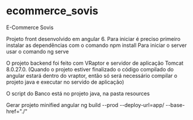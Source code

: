 # ecommerce_sovis
E-Commerce Sovis

Projeto front desenvolvido em angular 6.
Para iniciar é preciso primeiro instalar as dependências com o comando npm install
Para iniciar o server usar o comando ng serve

O projeto backend foi feito com VRaptor e servidor de aplicação Tomcat 8.0.27.0.
(Quando o projeto estiver finalizado o código compilado do angular estará dentro do vraptor, então só será necessário compilar o projeto java e executar no servido de aplicação)

O script do Banco está no projeto java, na pasta resources


Gerar projeto minified angular
ng build --prod --deploy-url=app/ --base-href="./"